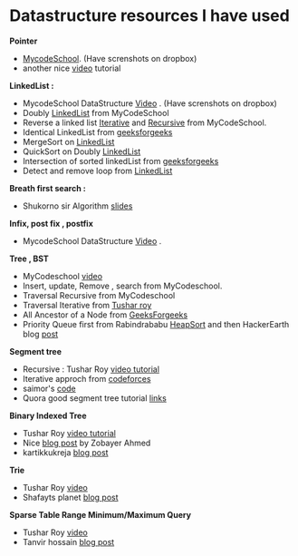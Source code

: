 <h1>Datastructure resources I have used</h1>

**Pointer**
  - [MycodeSchool](http://mycodeschool.com/videos). (Have screnshots on dropbox)
  -	another nice [video](https://www.youtube.com/watch?v=CSVRA4_xOkw) tutorial

**LinkedList :**
- MycodeSchool DataStructure [Video](http://mycodeschool.com/videos) . (Have screnshots on dropbox)
- Doubly [LinkedList](https://github.com/hasib824/DataStructure/blob/master/C%2B%2B%20Implementations/DoublyLinkedList.cpp) from MyCodeSchool
- Reverse a linked list [Iterative](https://github.com/hasib824/DataStructure/blob/master/C%2B%2B%20Implementations/ReverseLinkedList.cpp) and [Recursive](https://github.com/hasib824/DataStructure/blob/master/C%2B%2B%20Implementations/ReverseLinkedList_Recursive.cpp) from MyCodeSchool.
- Identical LinkedList from [geeksforgeeks](http://www.geeksforgeeks.org/identical-linked-lists/)
- MergeSort on [LinkedList](https://github.com/hasib824/DataStructure/blob/master/Java_Implementations/MergeSortLinkedList.java)
- QuickSort on Doubly [LinkedList](https://github.com/hasib824/DataStructure/blob/master/C%2B%2B%20Implementations/IntersectionOfSortedLinkedList.cpp)
- Intersection of sorted linkedList from [geeksforgeeks](http://www.geeksforgeeks.org/intersection-of-two-sorted-linked-lists/)
- Detect and remove loop from [LinkedList](http://www.geeksforgeeks.org/detect-and-remove-loop-in-a-linked-list/)

**Breath first search :**
- 	Shukorno sir Algorithm [slides](https://drive.google.com/drive/u/0/folders/0B_wpV0CZvtDbUGZiQUhQY3NORVE)

**Infix, post fix , postfix**
- 	MycodeSchool DataStructure [Video](http://mycodeschool.com/videos) .

**Tree , BST**
- 	MyCodeschool [video](http://mycodeschool.com/videos)
-   Insert, update, Remove , search from MyCodeschool.
-   Traversal Recursive from MyCodeschool
-   Traversal Iterative from [Tushar roy](https://www.youtube.com/results?search_query=tushar+roy+iterative+tree+traversal)
-   All Ancestor of a Node from [GeeksForgeeks](http://www.geeksforgeeks.org/print-ancestors-of-a-given-node-in-binary-tree/)
-   Priority Queue first from Rabindrababu [HeapSort](https://www.youtube.com/results?search_query=rabindrababu+heapsort) and then HackerEarth blog [post](https://www.hackerearth.com/practice/data-structures/trees/heapspriority-queues/tutorial/)

**Segment tree**
- 	Recursive : Tushar Roy [video tutorial](https://www.youtube.com/watch?v=ZM-sV9zQPEs&list=PLrmLmBdmIlpv_jNDXtJGYTPNQ2L1gdHxu)
- 	Iterative approch from [codeforces](http://codeforces.com/blog/entry/18051)
- 	saimor's [code](https://github.com/SaimorAlam/Algorithm/blob/master/Segment%20Tree/Segment%20Tree.cpp)
- 	 Quora good segment tree tutorial [links](https://www.quora.com/What-are-some-good-tutorials-on-segment-trees)

**Binary Indexed Tree**
- 	Tushar Roy [video tutorial](https://www.youtube.com/watch?v=ZM-sV9zQPEs&list=PLrmLmBdmIlpv_jNDXtJGYTPNQ2L1gdHxu)
- 	Nice [blog post](http://zobayer.blogspot.in/2013/11/various-usage-of-bit.html) by Zobayer Ahmed
- 	kartikkukreja [blog post](https://kartikkukreja.wordpress.com/2013/12/02/range-updates-with-bit-fenwick-tree/)

**Trie**
 -  Tushar Roy [video](https://www.youtube.com/watch?v=AXjmTQ8LEoI)
 -  Shafayts planet [blog post](http://www.shafaetsplanet.com/planetcoding/?p=1679)

**Sparse Table Range Minimum/Maximum Query**
  - Tushar Roy [video](https://www.youtube.com/watch?v=c5O7E_PDO4U)
  - Tanvir hossain [blog post](https://tanvir002700.wordpress.com/2015/05/27/sparse-table/)
